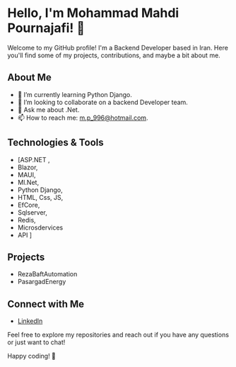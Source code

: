 # Hello, I'm Mohammad Mahdi Pournajafi! 👋

Welcome to my GitHub profile! I'm a Backend Developer based in Iran. Here you'll find some of my projects, contributions, and maybe a bit about me.

## About Me

- 🌱 I’m currently learning Python Django.
- 👯 I’m looking to collaborate on a backend Developer team.
- 💬 Ask me about .Net.
- 📫 How to reach me: m.p_996@hotmail.com.

## Technologies & Tools

- [ASP.NET ,
-  Blazor,
-  MAUI,
-  Ml.Net,
-  Python Django,
-  HTML, Css, JS,
-  EfCore,
-  Sqlserver,
-  Redis,
-  Microsdervices
-  API ]

## Projects

- RezaBaftAutomation
- PasargadEnergy

## Connect with Me

- [LinkedIn](https://www.linkedin.com/in/mohamad-mahdi-pournajafi-a9b315164/)


Feel free to explore my repositories and reach out if you have any questions or just want to chat!

Happy coding! 🚀
